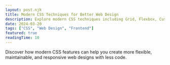 ```yaml
---
layout: post.njk
title: Modern CSS Techniques for Better Web Design
description: Explore modern CSS techniques including Grid, Flexbox, Custom Properties, and more for creating responsive and maintainable websites.
date: 2024-03-20
tags: ["CSS", "Web Design", "Frontend"]
featured: true
readingTime: 10
---
```


Discover how modern CSS features can help you create more flexible, maintainable, and responsive web designs with less code.
